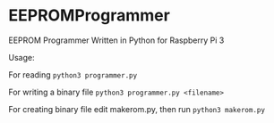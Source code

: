 # EEPROMProgrammer
EEPROM Programmer Written in Python for Raspberry Pi 3

Usage:

For reading `python3 programmer.py`

For writing a binary file `python3 programmer.py <filename>`

For creating binary file edit makerom.py, then run `python3 makerom.py`
